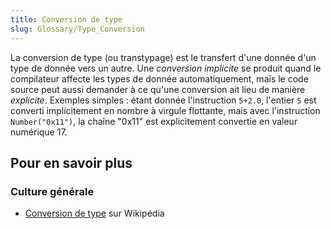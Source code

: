 ```yaml
---
title: Conversion de type
slug: Glossary/Type_Conversion
---
```


La conversion de type (ou transtypage) est le transfert d'une donnée d'un type de donnée vers un autre. Une _conversion implicite_ se produit quand le compilateur affecte les types de donnée automatiquement, mais le code source peut aussi demander à ce qu'une conversion ait lieu de manière _explicite_. Exemples simples : étant donnée l'instruction `5+2.0`, l'entier `5` est converti implicitement en nombre à virgule flottante, mais avec l'instruction `Number("0x11")`, la chaîne "0x11" est explicitement convertie en valeur numérique 17.

## Pour en savoir plus

### Culture générale

- [Conversion de type](https://fr.wikipedia.org/wiki/Conversion_de_type) sur Wikipédia
